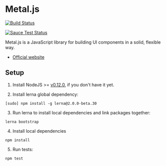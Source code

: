 # Metal.js

[![Build Status](https://img.shields.io/travis/metal/metal.js/master.svg?style=flat)](https://travis-ci.org/metal/metal.js)

[![Sauce Test Status](https://saucelabs.com/browser-matrix/alloyui.svg)](https://travis-ci.org/metal/metal)

Metal.js is a JavaScript library for building UI components in a solid, flexible way.

* [Official website](http://metaljs.com)

## Setup

1. Install NodeJS >= [v0.12.0](http://nodejs.org/dist/v0.12.0/), if you don't have it yet.

2. Install lerna global dependency:

  ```
  [sudo] npm install -g lerna@2.0.0-beta.30
  ```

3. Run lerna to install local dependencies and link packages together:

  ```
  lerna bootstrap
  ```

4. Install local dependencies

  ```
  npm install
  ```

5. Run tests:

  ```
  npm test
  ```
